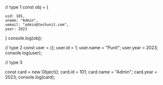 
// type 1
const obj = {

    uid: 101,
    uname: "Admin",
    uemail: "admin@techunit.com",
    year: 2023   
}
console.log(obj);

// type 2
const user = {};
user.id = 1;
user.name = "Punit";
user.year = 2023;
console.log(user);

// type 3

const card = new Object();
card.id = 101;
card.name = "Admin";
card.year = 2023;
console.log(card);
